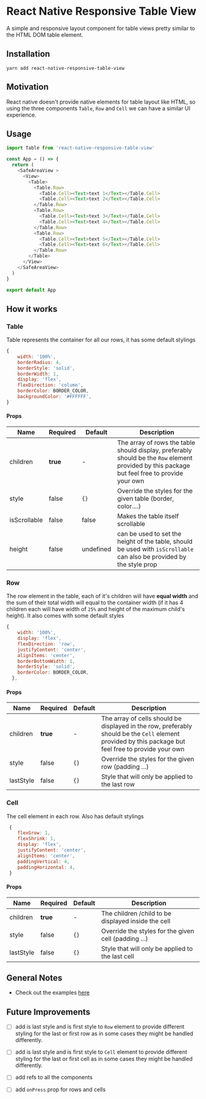# React Native Responsive Table View

A simple and responsive layout component for table views pretty similar to the HTML DOM table element.

## Installation
```
yarn add react-native-responsive-table-view
```

## Motivation  
React native doesn't provide native elements for table layout like HTML, so using the three components `Table`, `Row` and `Cell` we can have a similar UI experience.


## Usage
```js
import Table from 'react-native-responsive-table-view'

const App = () => {
  return (
    <SafeAreaView >
      <View>
        <Table>
          <Table.Row>
            <Table.Cell><Text>text 1</Text></Table.Cell>
            <Table.Cell><Text>text 2</Text></Table.Cell>
          </Table.Row>
          <Table.Row>
            <Table.Cell><Text>text 3</Text></Table.Cell>
            <Table.Cell><Text>text 4</Text></Table.Cell>
          </Table.Row>
          <Table.Row>
            <Table.Cell><Text>text 5</Text></Table.Cell>
            <Table.Cell><Text>text 6</Text></Table.Cell>
          </Table.Row>
        </Table>
      </View>
    </SafeAreaView>
  )
}

export default App
```

## How it works

### Table
Table represents the container for all our rows, it has some default stylings

```js
{
    width: '100%',
    borderRadius: 4,
    borderStyle: 'solid',
    borderWidth: 1,
    display: 'flex',
    flexDirection: 'column',
    borderColor: BORDER_COLOR,
    backgroundColor: '#FFFFFF',
}
```

#### Props

| Name | Required | Default | Description |
| ----- | ------ | ------- | ------- |
| children | **true** | - | The array of rows the table should display, preferably should be the `Row` element provided by this package but feel free to provide your own
| style | false | `{}` | Override the styles for the given table (border, color....)|
| isScrollable | false | false | Makes the table itself scrollable |
| height | false | undefined | can be used to set the height of the table, should be used with `isScrollable` can also be provided by the style prop|

### Row
The row element in the table, each of it's children will have **equal width** and the sum of their total width will equal to the container width (if it has 4 children each will have width of `25%` and height of the maximum child's height). It also comes with some default styles

```js
{
    width: '100%',
    display: 'flex',
    flexDirection: 'row',
    justifyContent: 'center',
    alignItems: 'center',
    borderBottomWidth: 1,
    borderStyle: 'solid',
    borderColor: BORDER_COLOR,
  },
```

#### Props

| Name | Required | Default | Description |
| ----- | ------ | ------- | ------- |
| children | **true** | - | The array of cells should be displayed in the row, preferably should be the `Cell` element provided by this package but feel free to provide your own
| style | false | `{}` | Override the styles for the given row (padding ...)|
| lastStyle | false | `{}` | Style that will only be applied to the last row

### Cell
The cell element in each row. Also has default stylings

```js
 {
    flexGrow: 1,
    flexShrink: 1,
    display: 'flex',
    justifyContent: 'center',
    alignItems: 'center',
    paddingVertical: 4,
    paddingHorizontal: 4,
 }
```

#### Props

| Name | Required | Default | Description |
| ----- | ------ | ------- | ------- |
| children | **true** | - | The children /child to be displayed inside the cell
| style | false | `{}` | Override the styles for the given cell (padding ...)|
| lastStyle | false | `{}` | Style that will only be applied to the last cell
## General Notes
- Check out the examples [here](./example/src/App.tsx)

## Future Improvements  
- [ ] add is last style and is first style to `Row` element to provide different styling for the last or first row as in some cases they might be handled differently.

- [ ] add is last style and is first style to `Cell` element to provide different styling for the last or first cell as in some cases they might be handled differently.

- [ ] add refs to all the components 

- [ ] add `onPress` prop for rows and cells